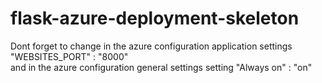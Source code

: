 # flask-azure-deployment-skeleton

Dont forget to change in the azure configuration application settings "WEBSITES_PORT" : "8000" <br/>
and in the azure configuration general settings setting "Always on" : "on"

